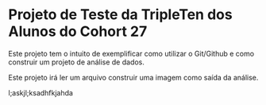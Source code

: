# Projeto de Teste da TripleTen dos Alunos do Cohort 27

Este projeto tem o intuito de exemplificar como utilizar o Git/Github e como construir um projeto de análise de dados.

Este projeto irá ler um arquivo construir uma imagem como saída da análise.

l;askjl;ksadhfkjahda
